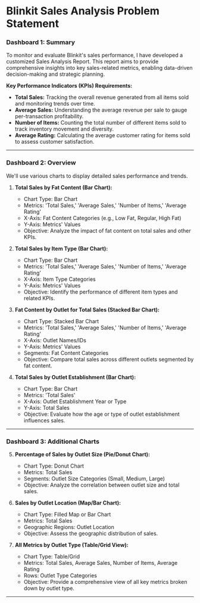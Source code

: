 # Blinkit Sales Analysis Problem Statement

### Dashboard 1: Summary

To monitor and evaluate Blinkit's sales performance, I have developed a customized Sales Analysis Report. This report aims to provide comprehensive insights into key sales-related metrics, enabling data-driven decision-making and strategic planning.

**Key Performance Indicators (KPIs) Requirements:**

- **Total Sales:** Tracking the overall revenue generated from all items sold and monitoring trends over time.
- **Average Sales:** Understanding the average revenue per sale to gauge per-transaction profitability.
- **Number of Items:** Counting the total number of different items sold to track inventory movement and diversity.
- **Average Rating:** Calculating the average customer rating for items sold to assess customer satisfaction.

---

### Dashboard 2: Overview

We'll use various charts to display detailed sales performance and trends.

1. **Total Sales by Fat Content (Bar Chart):**
   - Chart Type: Bar Chart
   - Metrics: 'Total Sales,' 'Average Sales,' 'Number of Items,' 'Average Rating'
   - X-Axis: Fat Content Categories (e.g., Low Fat, Regular, High Fat)
   - Y-Axis: Metrics' Values
   - Objective: Analyze the impact of fat content on total sales and other KPIs.

2. **Total Sales by Item Type (Bar Chart):**
   - Chart Type: Bar Chart
   - Metrics: 'Total Sales,' 'Average Sales,' 'Number of Items,' 'Average Rating'
   - X-Axis: Item Type Categories
   - Y-Axis: Metrics' Values
   - Objective: Identify the performance of different item types and related KPIs.

3. **Fat Content by Outlet for Total Sales (Stacked Bar Chart):**
   - Chart Type: Stacked Bar Chart
   - Metrics: 'Total Sales,' 'Average Sales,' 'Number of Items,' 'Average Rating'
   - X-Axis: Outlet Names/IDs
   - Y-Axis: Metrics' Values
   - Segments: Fat Content Categories
   - Objective: Compare total sales across different outlets segmented by fat content.

4. **Total Sales by Outlet Establishment (Bar Chart):**
   - Chart Type: Bar Chart
   - Metrics: 'Total Sales'
   - X-Axis: Outlet Establishment Year or Type
   - Y-Axis: Total Sales
   - Objective: Evaluate how the age or type of outlet establishment influences sales.

---

### Dashboard 3: Additional Charts

5. **Percentage of Sales by Outlet Size (Pie/Donut Chart):**
   - Chart Type: Donut Chart
   - Metrics: Total Sales
   - Segments: Outlet Size Categories (Small, Medium, Large)
   - Objective: Analyze the correlation between outlet size and total sales.

6. **Sales by Outlet Location (Map/Bar Chart):**
   - Chart Type: Filled Map or Bar Chart
   - Metrics: Total Sales
   - Geographic Regions: Outlet Location
   - Objective: Assess the geographic distribution of sales.

7. **All Metrics by Outlet Type (Table/Grid View):**
   - Chart Type: Table/Grid
   - Metrics: Total Sales, Average Sales, Number of Items, Average Rating
   - Rows: Outlet Type Categories
   - Objective: Provide a comprehensive view of all key metrics broken down by outlet type.

---
